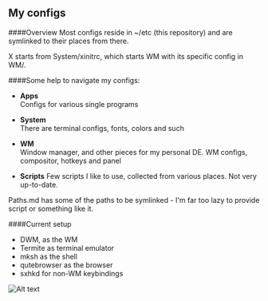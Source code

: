 My configs
----------  

####Overview
Most configs reside in ~/etc (this repository) and are symlinked to their places from there. 

X starts from System/xinitrc, which starts WM with its specific config in WM/. 

####Some help to navigate my configs:
* **Apps**  
Configs for various single programs

* **System**   
There are terminal configs, fonts, colors and such

* **WM**  
Window manager, and other pieces for my personal DE. WM configs, compositor, hotkeys and panel

* **Scripts** 
Few scripts I like to use, collected from various places. Not very up-to-date.

Paths.md has some of the paths to be symlinked - I'm far too lazy to provide script or something like it. 

####Current setup
* DWM, as the WM
* Termite as terminal emulator
* mksh as the shell
* qutebrowser as the browser
* sxhkd for non-WM keybindings

![Alt text](https://raw.github.com/lumolk/config/master/screenshot.png "bspwm")

